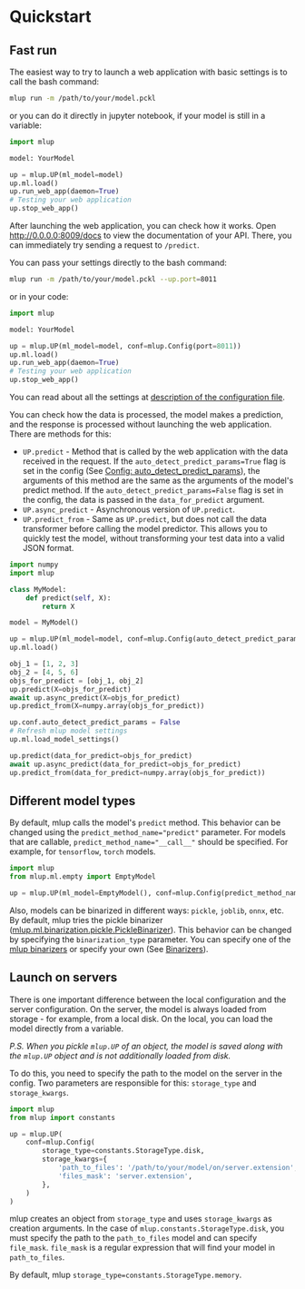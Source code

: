 # Quickstart

## Fast run

The easiest way to try to launch a web application with basic settings is to call the bash command:
```bash
mlup run -m /path/to/your/model.pckl
```
or you can do it directly in jupyter notebook, if your model is still in a variable:
```python
import mlup

model: YourModel

up = mlup.UP(ml_model=model)
up.ml.load()
up.run_web_app(daemon=True)
# Testing your web application
up.stop_web_app()
```

After launching the web application, you can check how it works.
Open http://0.0.0.0:8009/docs to view the documentation of your API.
There, you can immediately try sending a request to `/predict`.

You can pass your settings directly to the bash command:
```bash
mlup run -m /path/to/your/model.pckl --up.port=8011
```
or in your code:
```python
import mlup

model: YourModel

up = mlup.UP(ml_model=model, conf=mlup.Config(port=8011))
up.ml.load()
up.run_web_app(daemon=True)
# Testing your web application
up.stop_web_app()
```

You can read about all the settings at [description of the configuration file](https://github.com/nxexox/pymlup/tree/main/docs/config_file.md).

You can check how the data is processed, the model makes a prediction, and the response is processed without launching the web application.
There are methods for this:
* `UP.predict` - Method that is called by the web application with the data received in the request.
If the `auto_detect_predict_params=True` flag is set in the config (See [Config: auto_detect_predict_params](https://github.com/nxexox/pymlup/tree/main/docs/config_file.md#model-load-settings)), the arguments of this method are the same as the arguments of the model's predict method.
If the `auto_detect_predict_params=False` flag is set in the config, the data is passed in the `data_for_predict` argument.
* `UP.async_predict` - Asynchronous version of `UP.predict`.
* `UP.predict_from` - Same as `UP.predict`, but does not call the data transformer before calling the model predictor.
This allows you to quickly test the model, without transforming your test data into a valid JSON format.
  
```python
import numpy
import mlup

class MyModel:
    def predict(self, X):
        return X

model = MyModel()

up = mlup.UP(ml_model=model, conf=mlup.Config(auto_detect_predict_params=True))
up.ml.load()

obj_1 = [1, 2, 3]
obj_2 = [4, 5, 6]
objs_for_predict = [obj_1, obj_2]
up.predict(X=objs_for_predict)
await up.async_predict(X=objs_for_predict)
up.predict_from(X=numpy.array(objs_for_predict))

up.conf.auto_detect_predict_params = False
# Refresh mlup model settings
up.ml.load_model_settings()

up.predict(data_for_predict=objs_for_predict)
await up.async_predict(data_for_predict=objs_for_predict)
up.predict_from(data_for_predict=numpy.array(objs_for_predict))
```

## Different model types

By default, mlup calls the model's `predict` method.
This behavior can be changed using the `predict_method_name="predict"` parameter.
For models that are callable, `predict_method_name="__call__"` should be specified.
For example, for `tensorflow`, `torch` models.

```python
import mlup
from mlup.ml.empty import EmptyModel

up = mlup.UP(ml_model=EmptyModel(), conf=mlup.Config(predict_method_name="__call__"))
```

Also, models can be binarized in different ways: `pickle`, `joblib`, `onnx`, etc.
By default, mlup tries the pickle binarizer ([mlup.ml.binarization.pickle.PickleBinarizer](https://github.com/nxexox/pymlup/tree/main/mlup/ml/binarization/pickle)).
This behavior can be changed by specifying the `binarization_type` parameter. You can specify one of the [mlup binarizers](https://github.com/nxexox/pymlup/tree/main/mlup/ml/binarization/) or specify your own (See [Binarizers](https://github.com/nxexox/pymlup/tree/main/docs/binarizers.md)).

## Launch on servers

There is one important difference between the local configuration and the server configuration.
On the server, the model is always loaded from storage - for example, from a local disk. On the local, you can load the model directly from a variable.

_P.S. When you pickle `mlup.UP` of an object, the model is saved along with the `mlup.UP` object and is not additionally loaded from disk._

To do this, you need to specify the path to the model on the server in the config. Two parameters are responsible for this: `storage_type` and `storage_kwargs`.

```python
import mlup
from mlup import constants

up = mlup.UP(
    conf=mlup.Config(
        storage_type=constants.StorageType.disk,
        storage_kwargs={
            'path_to_files': '/path/to/your/model/on/server.extension',
            'files_mask': 'server.extension',
        },
    )
)
```

mlup creates an object from `storage_type` and uses `storage_kwargs` as creation arguments.
In the case of `mlup.constants.StorageType.disk`, you must specify the path to the `path_to_files` model and can specify `file_mask`.
`file_mask` is a regular expression that will find your model in `path_to_files`.

By default, mlup `storage_type=constants.StorageType.memory`.

